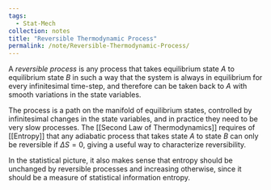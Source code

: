 ```yaml
---
tags:
  - Stat-Mech
collection: notes
title: "Reversible Thermodynamic Process"
permalink: /note/Reversible-Thermodynamic-Process/
---
```

A *reversible process* is any process that takes equilibrium state $A$ to equilibrium state $B$ in such a way that the system is always in equilibrium for every infinitesimal time-step, and therefore can be taken back to $A$ with smooth variations in the state variables.

The process is a path on the manifold of equilibrium states, controlled by infinitesimal changes in the state variables, and in practice they need to be very slow processes. The [[Second Law of Thermodynamics]] requires of [[Entropy]] that any adiabatic process that takes state $A$ to state $B$ can only be reversible if $\Delta S = 0$, giving a useful way to characterize reversibility. 

In the statistical picture, it also makes sense that entropy should be unchanged by reversible processes and increasing otherwise, since it should be a measure of statistical information entropy.